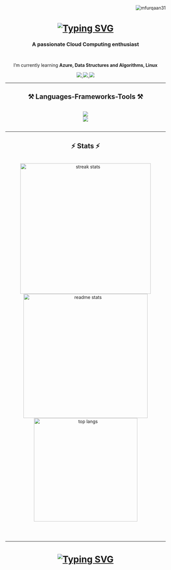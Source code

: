 <p align="right"> <img src="https://komarev.com/ghpvc/?username=mfurqaan31&label=Profile%20views&color=0e75b6&style=flat" alt="mfurqaan31" /> </p>

<h1 align="center"><a href="https://git.io/typing-svg"><img src="https://readme-typing-svg.demolab.com?font=arial&weight=900&size=36&pause=1000&color=00FFBB&center=true&vCenter=true&width=435&lines=I'm+Mohammed+Furqaan" alt="Typing SVG" /></a></h1>
<h3 align="center">A passionate Cloud Computing enthusiast</h3>

<br/>

<div align="center">
 
 I’m currently learning **Azure, Data Structures and Algorithms, Linux**

 </div>
 
<div align="center"> 
  <a href="mailto:furqaanpatel2004@gmail.com">
    <img src="https://img.shields.io/badge/Gmail-333333?style=for-the-badge&logo=gmail&logoColor=red" />
  </a>
  <a href="https://linkedin.com/in/mohammedfurqaan31" target="_blank">
    <img src="https://img.shields.io/badge/LinkedIn-0077B5?style=for-the-badge&logo=linkedin&logoColor=white" target="_blank" />
  </a>
  <a href="https://mfurqaan31.github.io" target="_blank">
     <img src="https://img.shields.io/badge/Portfolio-FF5722?style=for-the-badge&logo=todoist&logoColor=white" target="_blank" /> 
  </a>
</div>

 <hr/>
 
<h2 align="center">⚒️ Languages-Frameworks-Tools ⚒️</h2>
<br/>
<div align="center">
    <img src="https://skillicons.dev/icons?i=github,python,c,cpp,java,javascript" /><br>
    <img src="https://skillicons.dev/icons?i=html,css,vscode,azure,git,linux" />
</div>

<br/>
<hr/>





<h2 align="center">⚡ Stats ⚡</h2>
<br>
<div align=center>
  <img width=410 src="https://streak-stats.demolab.com/?user=mfurqaan31&count_private=true&theme=react&border_radius=10" alt="streak stats"/>
  <img width=390 src="https://github-readme-stats.vercel.app/api?username=mfurqaan31&count_private=true&show_icons=true&theme=react&rank_icon=github&border_radius=10" alt="readme stats" />
  <br/>
  <img width=325 align="center" src="https://github-readme-stats.vercel.app/api/top-langs/?username=mfurqaan31&langs_count=8&layout=compact&theme=react&border_radius=10&size_weight=0.5&count_weight=0.5&exclude_repo=github-readme-stats" alt="top langs" />
</div>

<br/><br/>
<hr/>

<h1 align="center">
   <a href="https://git.io/typing-svg"><img src="https://readme-typing-svg.herokuapp.com?font=arial&weight=900&size=36&pause=1000&color=00FFBB&center=true&vCenter=true&width=435&lines=Thank+You+for+Visiting❤️" alt="Typing SVG" /></a>
</h1>

<br/>
